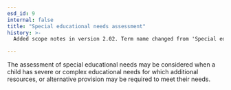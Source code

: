 ```yaml
---
esd_id: 9
internal: false
title: "Special educational needs assessment"
history: >-
  Added scope notes in version 2.02. Term name changed from 'Special educational needs (SEN) - assessment' to 'Education - special educational needs - assessment' in version 3.00. Term name changed to 'Special educational needs assessment' in version 4.00.

---
```


The assessment of special educational needs may be considered when a child has severe or complex educational needs for which additional resources, or alternative provision may be required to meet their needs.

